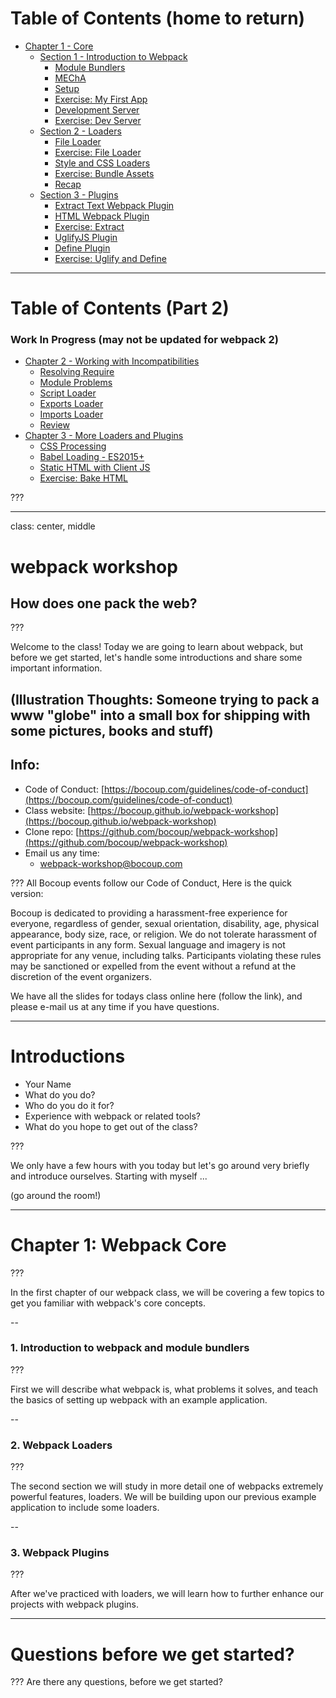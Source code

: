 # Table of Contents (home to return)

- [Chapter 1 - Core](#ch1)
  - [Section 1 - Introduction to Webpack](#ch1)
      - [Module Bundlers](#ch1-sec1)
      - [MEChA](#ch1-sec2)
      - [Setup](#ch1-sec3)
      - [Exercise: My First App](#ch1-ex1)
      - [Development Server](#ch1-sec5)
      - [Exercise: Dev Server](#ch1-ex2)
  - [Section 2 - Loaders](#ch1.2)
      - [File Loader](#ch1.2-sec1)
      - [Exercise: File Loader](#ch1.2-ex1)
      - [Style and CSS Loaders](#ch1.2-sec3)
      - [Exercise: Bundle Assets](#ch1.2-ex2)
      - [Recap](#ch1.2-sec5)
  - [Section 3 - Plugins](#ch1.3)
      - [Extract Text Webpack Plugin](#ch1.3-sec1)
      - [HTML Webpack Plugin](#ch1.3-sec2)
      - [Exercise: Extract](#ch1.3-ex1)
      - [UglifyJS Plugin](#ch1.3-sec4)
      - [Define Plugin](#ch1.3-sec5)
      - [Exercise: Uglify and Define](#ch1.3-ex2)

---

# Table of Contents (Part 2)
### Work In Progress (may not be updated for webpack 2)

- [Chapter 2 - Working with Incompatibilities](#ch2)
  - [Resolving Require](#ch2-sec1)
  - [Module Problems](#ch2-sec2)
  - [Script Loader](#ch2-sec3)
  - [Exports Loader](#ch2-sec4)
  - [Imports Loader](#ch2-sec5)
  - [Review](#ch2-sec6)
- [Chapter 3 - More Loaders and Plugins](#ch3)
  - [CSS Processing](#ch3-sec1)
  - [Babel Loading - ES2015+](#ch3-sec2)
  - [Static HTML with Client JS](#ch3-sec3)
  - [Exercise: Bake HTML](#ch3-sec4)

???

---

class: center, middle

# webpack workshop
## How does one pack the web?

???

Welcome to the class!  Today we are going to learn about webpack, but before we get started, let's handle some introductions and share some important information.

(Illustration Thoughts: Someone trying to pack a www "globe" into a small box for shipping with some pictures, books and stuff)
---

## Info:

* Code of Conduct: [https://bocoup.com/guidelines/code-of-conduct](https://bocoup.com/guidelines/code-of-conduct)
* Class website: [https://bocoup.github.io/webpack-workshop](https://bocoup.github.io/webpack-workshop)
* Clone repo: [https://github.com/bocoup/webpack-workshop](https://github.com/bocoup/webpack-workshop)
* Email us any time:
  - [webpack-workshop@bocoup.com](mailto:webpack-workshop@bocoup.com)

???
All Bocoup events follow our Code of Conduct, Here is the quick version:

Bocoup is dedicated to providing a harassment-free experience for everyone, regardless of gender, sexual orientation, disability, age, physical appearance, body size, race, or religion. We do not tolerate harassment of event participants in any form. Sexual language and imagery is not appropriate for any venue, including talks. Participants violating these rules may be sanctioned or expelled from the event without a refund at the discretion of the event organizers.

We have all the slides for todays class online here (follow the link), and please e-mail us at any time if you have questions.

---

# Introductions

- Your Name
- What do you do?
- Who do you do it for?
- Experience with webpack or related tools?
- What do you hope to get out of the class?

???

We only have a few hours with you today but let's go around very briefly and introduce ourselves.  Starting with myself ...

(go around the room!)

---

# Chapter 1: Webpack Core

???

In the first chapter of our webpack class, we will be covering a few topics to get you familiar with webpack's core concepts.

--

### 1. Introduction to webpack and module bundlers

???

First we will describe what webpack is, what problems it solves, and teach the basics of setting up webpack with an example application.

--
### 2. Webpack Loaders

???

The second section we will study in more detail one of webpacks extremely powerful features, loaders.  We will be building upon our previous example application to include some loaders.

--

### 3. Webpack Plugins

???

After we've practiced with loaders, we will learn how to further enhance our projects with webpack plugins.

---

# Questions before we get started?

???
Are there any questions, before we get started?
